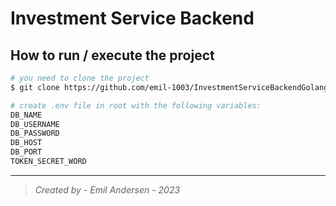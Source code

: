 # **Investment Service Backend**

## **How to run / execute the project**
```bash
# you need to clone the project
$ git clone https://github.com/emil-1003/InvestmentServiceBackendGolang.git

# create .env file in root with the following variables:
DB_NAME
DB_USERNAME
DB_PASSWORD
DB_HOST
DB_PORT
TOKEN_SECRET_WORD
```

---
> *Created by - Emil Andersen - 2023*